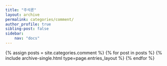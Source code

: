 ```yaml
---
title: "주석론"
layout: archive
permalink: categories/comment/
author_profile: true
sibling-post: false
sidebar: 
    nav: "docs"
---
```


{% assign posts = site.categories.comment %}
{% for post in posts %} {% include archive-single.html type=page.entries_layout %} {% endfor %}
